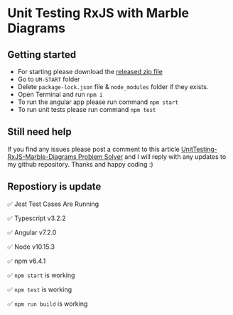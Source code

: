 # Unit Testing RxJS with Marble Diagrams

## Getting started 

 - For starting please download the [released zip file](https://github.com/rupeshtiwari/UnitTesting-RxJS-Marble-Diagrams/releases/tag/GettingStarted)  
 - Go to `UM-START` folder
 - Delete `package-lock.json` file & `node_modules` folder if they exists. 
 - Open Terminal and run `npm i`
 - To run the angular app please run command `npm start`
 - To run unit tests please run command `npm test`

## Still need help

If you find any issues please post a comment to this article [UnitTesting-RxJS-Marble-Diagrams Problem Solver](https://rupeshtiwari.com/unittesting-rxjs-marble-diagrams-problem-solver/) and I will reply with any updates to my github repository. 
Thanks and happy coding :)  

## Repostiory is update

✅ Jest Test Cases Are Running

✅ Typescript v3.2.2

✅ Angular v7.2.0

✅ Node v10.15.3

✅ npm v6.4.1

✅ `npm start` is working

✅ `npm test` is working

✅ `npm run build` is working 


